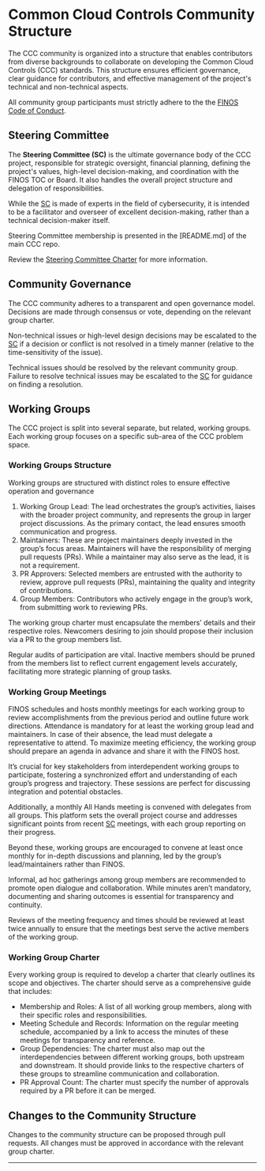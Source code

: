 # Common Cloud Controls Community Structure

The CCC community is organized into a structure that enables contributors from diverse backgrounds to collaborate on developing the Common Cloud Controls (CCC) standards. This structure ensures efficient governance, clear guidance for contributors, and effective management of the project's technical and non-technical aspects.

All community group participants must strictly adhere to the the [FINOS Code of Conduct].

## Steering Committee

The **Steering Committee (SC)** is the ultimate governance body of the CCC project, responsible for strategic oversight, financial planning, defining the project's values, high-level decision-making, and coordination with the FINOS TOC or Board. It also handles the overall project structure and delegation of responsibilities.

While the [SC] is made of experts in the field of cybersecurity, it is intended to be a facilitator and overseer of excellent decision-making, rather than a technical decision-maker itself.

Steering Committee membership is presented in the [README.md] of the main CCC repo.

Review the [Steering Committee Charter] for more information.

## Community Governance

The CCC community adheres to a transparent and open governance model. Decisions are made through consensus or vote, depending on the relevant group charter.

Non-technical issues or high-level design decisions may be escalated to the [SC] if a decision or conflict is not resolved in a timely manner (relative to the time-sensitivity of the issue).

Technical issues should be resolved by the relevant community group. Failure to resolve technical issues may be escalated to the [SC] for guidance on finding a resolution.

## Working Groups

The CCC project is split into several separate, but related, working groups. Each working group focuses on a specific sub-area of the CCC problem space.

### Working Groups Structure

Working groups are structured with distinct roles to ensure effective operation and governance

1. Working Group Lead: The lead orchestrates the group’s activities, liaises with the broader project community, and represents the group in larger project discussions. As the primary contact, the lead ensures smooth communication and progress.
2. Maintainers: These are project maintainers deeply invested in the group’s focus areas. Maintainers will have the responsibility of merging pull requests (PRs). While a maintainer may also serve as the lead, it is not a requirement.
3. PR Approvers: Selected members are entrusted with the authority to review, approve pull requests (PRs), maintaining the quality and integrity of contributions.
4. Group Members: Contributors who actively engage in the group’s work, from submitting work to reviewing PRs.

The working group charter must encapsulate the members’ details and their respective roles. Newcomers desiring to join should propose their inclusion via a PR to the group members list.

Regular audits of participation are vital. Inactive members should be pruned from the members list to reflect current engagement levels accurately, facilitating more strategic planning of group tasks.

### Working Group Meetings

FINOS schedules and hosts monthly meetings for each working group to review accomplishments from the previous period and outline future work directions. Attendance is mandatory for at least the working group lead and maintainers. In case of their absence, the lead must delegate a representative to attend. To maximize meeting efficiency, the working group should prepare an agenda in advance and share it with the FINOS host.

It’s crucial for key stakeholders from interdependent working groups to participate, fostering a synchronized effort and understanding of each group’s progress and trajectory. These sessions are perfect for discussing integration and potential obstacles.

Additionally, a monthly All Hands meeting is convened with delegates from all groups. This platform sets the overall project course and addresses significant points from recent [SC] meetings, with each group reporting on their progress.

Beyond these, working groups are encouraged to convene at least once monthly for in-depth discussions and planning, led by the group’s lead/maintainers rather than FINOS.

Informal, ad hoc gatherings among group members are recommended to promote open dialogue and collaboration. While minutes aren’t mandatory, documenting and sharing outcomes is essential for transparency and continuity.

Reviews of the meeting frequency and times should be reviewed at least twice annually to ensure that the meetings best serve the active members of the working group.

### Working Group Charter

Every working group is required to develop a charter that clearly outlines its scope and objectives. The charter should serve as a comprehensive guide that includes:

* Membership and Roles: A list of all working group members, along with their specific roles and responsibilities.
* Meeting Schedule and Records: Information on the regular meeting schedule, accompanied by a link to access the minutes of these meetings for transparency and reference.
* Group Dependencies: The charter must also map out the interdependencies between different working groups, both upstream and downstream. It should provide links to the respective charters of these groups to streamline communication and collaboration.
* PR Approval Count: The charter must specify the number of approvals required by a PR before it can be merged.

## Changes to the Community Structure

Changes to the community structure can be proposed through pull requests. All changes must be approved in accordance with the relevant group charter.

---

[FINOS Code of Conduct]: <https://www.finos.org/code-of-conduct>
[Steering Committee Charter]: <steering/charter.md>
[SC]: <#steering-committee>
